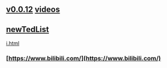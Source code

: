 ## [v0.0.12](https://github.com/littleflute/newTed/edit/master/README.md) [videos](https://www.youtube.com/user/TEDtalksDirector/videos)
## [newTedList](https://www.youtube.com/user/TEDtalksDirector/videos)
<a href="i.html" target="_blank">i.html</a>
### [https://www.bilibili.com/](https://www.bilibili.com/)
